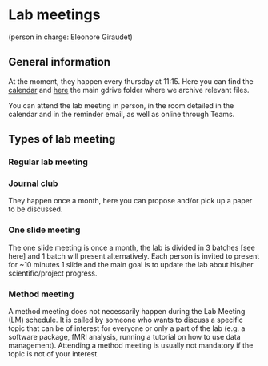 # Lab meetings 
(person in charge: Eleonore Giraudet)

## General information
At the moment, they happen every thursday at 11:15. Here you can find the [calendar](https://docs.google.com/spreadsheets/d/1aIu8WcYoRpC9p3fIiilZWTgR7i03lulYj8B5ZyUW_Qc/edit?gid=6486503#gid=6486503) and [here](https://drive.google.com/drive/folders/1Pb75jpul71mMXiP4fSZGEwK34V5meg12) the main gdrive folder where we archive relevant files.

You can attend the lab meeting in person, in the room detailed in the calendar and in the reminder email, as well as online through Teams.


## Types of lab meeting

### Regular lab meeting


### Journal club

They happen once a month, here you can propose and/or pick up a paper to be discussed.

### One slide meeting

The one slide meeting is once a month, the lab is divided in 3 batches [see here] and 1 batch will present alternatively.
Each person is invited to present for ~10 minutes 1 slide and the main goal is to update the lab about his/her scientific/project progress.

### Method meeting

A method meeting does not necessarily happen during the Lab Meeting (LM) schedule. It is called by someone who wants to discuss a specific topic that can be of interest for everyone or only a part of the lab (e.g. a software package, fMRI analysis, running a tutorial on how to use data management). Attending a method meeting is usually not mandatory if the topic is not of your interest.
